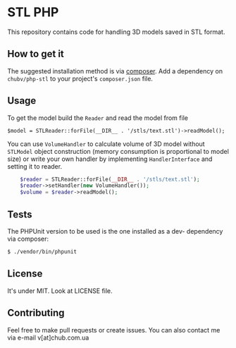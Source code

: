 STL PHP
=======

This repository contains code for handling 3D models saved in STL format.

## How to get it

The suggested installation method is via [composer](https://getcomposer.org/). 
Add a dependency on `chubv/php-stl` to your project's `composer.json` file.

## Usage

To get the model build the `Reader` and read the model from file

`$model = STLReader::forFile(__DIR__ . '/stls/text.stl')->readModel();`

You can use `VolumeHandler` to calculate volume of 3D model without `STLModel` object construction 
(memory consumption is proportional to model size) 
or write your own handler by implementing `HandlerInterface` and setting it to reader.

```php
    $reader = STLReader::forFile(__DIR__ . '/stls/text.stl');
    $reader->setHandler(new VolumeHandler());
    $volume = $reader->readModel();
```

## Tests

The PHPUnit version to be used is the one installed as a dev- dependency via composer:

```sh
$ ./vendor/bin/phpunit
```

## License

It's under MIT. Look at LICENSE file.

## Contributing

Feel free to make pull requests or create issues. You can also contact me via e-mail v[at]chub.com.ua
